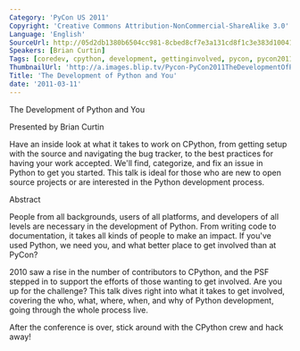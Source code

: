 ```yaml
---
Category: 'PyCon US 2011'
Copyright: 'Creative Commons Attribution-NonCommercial-ShareAlike 3.0'
Language: 'English'
SourceUrl: http://05d2db1380b6504cc981-8cbed8cf7e3a131cd8f1c3e383d10041.r93.cf2.rackcdn.com/pycon-us-2011/432_the-development-of-python-and-you.mp4
Speakers: [Brian Curtin]
Tags: [coredev, cpython, development, gettinginvolved, pycon, pycon2011]
ThumbnailUrl: 'http://a.images.blip.tv/Pycon-PyCon2011TheDevelopmentOfPythonAndYou317.png'
Title: 'The Development of Python and You'
date: '2011-03-11'
---
```

The Development of Python and You

Presented by Brian Curtin

Have an inside look at what it takes to work on CPython, from getting setup
with the source and navigating the bug tracker, to the best practices for
having your work accepted. We'll find, categorize, and fix an issue in Python
to get you started. This talk is ideal for those who are new to open source
projects or are interested in the Python development process.

Abstract

People from all backgrounds, users of all platforms, and developers of all
levels are necessary in the development of Python. From writing code to
documentation, it takes all kinds of people to make an impact. If you've used
Python, we need you, and what better place to get involved than at PyCon?

2010 saw a rise in the number of contributors to CPython, and the PSF stepped
in to support the efforts of those wanting to get involved. Are you up for the
challenge? This talk dives right into what it takes to get involved, covering
the who, what, where, when, and why of Python development, going through the
whole process live.

After the conference is over, stick around with the CPython crew and hack
away!
